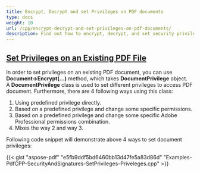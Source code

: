 ```yaml
---
title: Encrypt, Decrypt and set Privileges on PDF documents
type: docs
weight: 10
url: /cpp/encrypt-decrypt-and-set-privileges-on-pdf-documents/
description: Find out how to encrypt, decrypt, and set security privileges on PDF documents using C++ and Aspose.PDF to protect sensitive content.
---
```


## <ins>**Set Privileges on an Existing PDF File**
In order to set privileges on an existing PDF document, you can use **Document->Encrypt(...)** method, which takes **DocumentPrivilege** object. A **DocumentPrivilege** class is used to set different privileges to access PDF document. Furthermore, there are 4 following ways using this class:

1. Using predefined privilege directly.
1. Based on a predefined privilege and change some specific permissions.
1. Based on a predefined privilege and change some specific Adobe Professional permissions combination.
1. Mixes the way 2 and way 3.

Following code snippet will demonstrate above 4 ways to set document privileges:





{{< gist "aspose-pdf" "e5fb9ddf5bd6460bb13d47fe5a83d86d" "Examples-PdfCPP-SecurityAndSignatures-SetPrivileges-Priveleges.cpp" >}}
